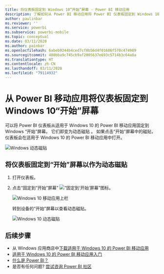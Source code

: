 ```yaml
---
title: 将仪表板固定到 Windows 10“开始”屏幕 - Power BI 移动应用
description: 了解如何从 Power BI 移动应用将 Power BI 仪表板固定到 Windows 10 “开始”屏幕，以便一目了然地查看关键指标。
author: paulinbar
ms.reviewer: ''
ms.service: powerbi
ms.subservice: powerbi-mobile
ms.topic: conceptual
ms.date: 03/11/2020
ms.author: painbar
ms.openlocfilehash: 6abeb9244b4ced7cf0b56d4f01686f570c474989
ms.sourcegitcommit: 480bba9c745cb9af2005637e693c5714b3c64a8a
ms.translationtype: HT
ms.contentlocale: zh-CN
ms.lasthandoff: 03/11/2020
ms.locfileid: "79114932"
---
```

# <a name="pin-a-dashboard-to-your-windows-10-start-screen-from-the-power-bi-mobile-app"></a>从 Power BI 移动应用将仪表板固定到 Windows 10“开始”屏幕
可以将 Power BI 仪表板从适用于 Windows 10 的 Power BI 移动应用固定到 Windows “开始”屏幕。 它们即变为动态磁贴  。 如果点击“开始”屏幕中的磁贴，仪表板会在适用于 Windows 10 的 Power BI 移动应用中打开。

![Windows 动态磁贴](./media/mobile-pin-dashboard-start-screen-windows-10-phone-app/power-bi-windows-10-pin-start-screen.png)

## <a name="pin-a-dashboard-to-your-start-screen-as-a-live-tile"></a>将仪表板固定到“开始”屏幕以作为动态磁贴
1. 打开仪表板。
2. 点击“固定到“开始”屏幕”  ![“固定到‘开始’屏幕”图标](./media/mobile-pin-dashboard-start-screen-windows-10-phone-app/power-bi-windows-10-pin-start-icon.png)。
   
   ![Windows 10 移动应用上栏](./media/mobile-pin-dashboard-start-screen-windows-10-phone-app/power-bi-windows-10-pin-start.png)
   
   转到设备的“开始”屏幕以查看动态磁贴。
   
   ![Windows 10 动态磁贴](./media/mobile-pin-dashboard-start-screen-windows-10-phone-app/pbi_win10ph_startscrn.png)

## <a name="next-steps"></a>后续步骤
* 从 Windows 应用商店中[下载适用于 Windows 10 的 Power BI 移动应用](https://go.microsoft.com/fwlink/?LinkID=526478)  
* [适用于 Windows 10 的 Power BI 移动应用入门](mobile-windows-10-phone-app-get-started.md)  
* [什么是 Power BI？](../../fundamentals/power-bi-overview.md)
* 是否有任何问题? [尝试咨询 Power BI 社区](https://community.powerbi.com/)

